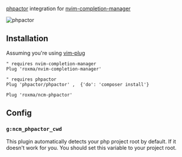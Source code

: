 [phpactor](https://github.com/phpactor/phpactor) integration for
[nvim-completion-manager](https://github.com/roxma/nvim-completion-manager)

![phpactor](https://user-images.githubusercontent.com/4538941/30627852-67643a22-9e05-11e7-90d1-aa75c2d0654c.gif)


## Installation

Assuming you're using [vim-plug](https://github.com/junegunn/vim-plug)

```vim
" requires nvim-completion-manager
Plug 'roxma/nvim-completion-manager'

" requires phpactor
Plug 'phpactor/phpactor' ,  {'do': 'composer install'}

Plug 'roxma/ncm-phpactor'
```

## Config

### `g:ncm_phpactor_cwd`

This plugin automatically detects your php project root by default. If it
doesn't work for you. You should set this variable to your project root.

